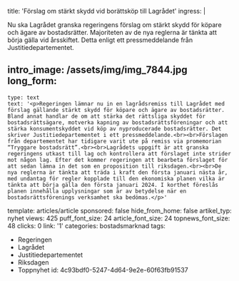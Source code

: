 title: 'Förslag om stärkt skydd vid borättsköp till Lagrådet'
ingress: |
  <p>Nu ska Lagrådet granska regeringens förslag om stärkt skydd för köpare och ägare av bostadsrätter. Majoriteten av de nya reglerna är tänkta att börja gälla vid årsskiftet. Detta enligt ett pressmeddelande från Justitiedepartementet.
  </p>
  
intro_image: /assets/img/img_7844.jpg
long_form:
  -
    type: text
    text: '<p>Regeringen lämnar nu in en lagrådsremiss till Lagrådet med förslag gällande stärkt skydd för köpare och ägare av bostadsrätter. Bland annat handlar de om att stärka det rättsliga skyddet för bostadsrättsägare, motverka kapning av bostadsrättsföreningar och att stärka konsumentskyddet vid köp av nyproducerade bostadsrätter. Det skriver Justitiedepartementet i ett pressmeddelande.<br><br>Förslagen från departementet har tidigare varit ute på remiss via promemorian “Tryggare bostadsrätt”.<br><br>Lagrådets uppgift är att granska regeringens utkast till lag och kontrollera att förslaget inte strider mot någon lag. Efter det kommer regeringen att bearbeta förslaget för att sedan lämna in det som en proposition till riksdagen.<br><br>De nya reglerna är tänkta att träda i kraft den första januari nästa år, med undantag för regler kopplade till den ekono­miska planen vilka är tänkta att börja gälla den första januari 2024. I korthet föreslås planen innehålla upplysningar som är av betydelse när en bostadsrättsförenings verksamhet ska bedömas.</p>'
template: articles/article
sponsored: false
hide_from_home: false
artikel_typ: nyhet
views: 425
puff_font_size: 24
article_font_size: 24
topnews_font_size: 48
clicks: 0
link: '1'
categories: bostadsmarknad
tags:
  - Regeringen
  - Lagrådet
  - Justitiedepartementet
  - Riksdagen
  - Toppnyhet
id: 4c93bdf0-5247-4d64-9e2e-60f63fb91537

